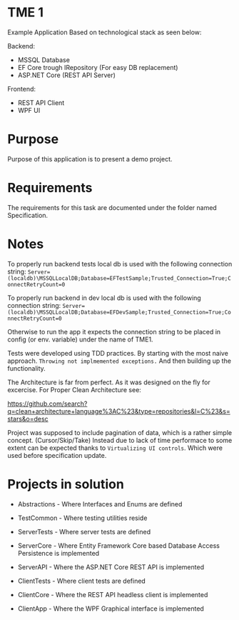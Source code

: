 # TME 1

Example Application Based on technological stack as seen below:

Backend: 
 - MSSQL Database
 - EF Core trough IRepository (For easy DB replacement)
 - ASP.NET Core (REST API Server)

Frontend:
 - REST API Client
 - WPF UI

# Purpose

Purpose of this application is to present a demo project.

# Requirements

The requirements for this task are documented under the folder named Specification.

# Notes

To properly run backend tests local db is used with the following connection string:
`Server=(localdb)\MSSQLLocalDB;Database=EFTestSample;Trusted_Connection=True;ConnectRetryCount=0`

To properly run backend in dev local db is used with the following connection string:
`Server=(localdb)\MSSQLLocalDB;Database=EFDevSample;Trusted_Connection=True;ConnectRetryCount=0`

Otherwise to run the app it expects the connection string to be placed in config (or env. variable) under the name of TME1.

Tests were developed using TDD practices. By starting with the most naive approach.
`Throwing not implmemented exceptions.` And then building up the functionality.

The Architecture is far from perfect. As it was designed on the fly for excercise.
For Proper Clean Architecture see: 

https://github.com/search?q=clean+architecture+language%3AC%23&type=repositories&l=C%23&s=stars&o=desc

Project was supposed to include pagination of data, which is a rather simple concept. (Cursor/Skip/Take)
Instead due to lack of time performace to some extent can be expected thanks to `Virtualizing UI controls`.
Which were used before specification update.

# Projects in solution

 - Abstractions - Where Interfaces and Enums are defined
 - TestCommon - Where testing utilities reside

 - ServerTests - Where server tests are defined
 - ServerCore - Where Entity Framework Core based Database Access Persistence is implemented
 - ServerAPI - Where the ASP.NET Core REST API is implemented

 - ClientTests - Where client tests are defined
 - ClientCore - Where the REST API headless client is implemented
 - ClientApp - Where the WPF Graphical interface is implemented
